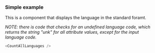 
### Simple example

This is a component that displays the language in the standard foramt.

*NOTE: there is code that checks for an undefined language code, which returns the string "unk" for all attribute values, except for the input language code.*

```js
<CountAllLanguages />
```

